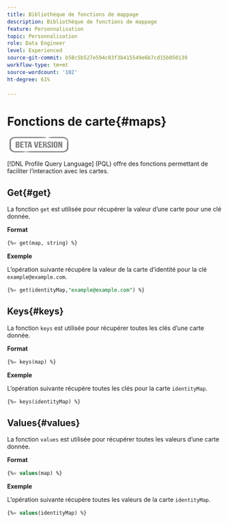 ```yaml
---
title: Bibliothèque de fonctions de mappage
description: Bibliothèque de fonctions de mappage
feature: Personnalisation
topic: Personnalisation
role: Data Engineer
level: Experienced
source-git-commit: b58c5b527e594c03f3b415549e6b7cd15b050139
workflow-type: tm+mt
source-wordcount: '102'
ht-degree: 61%

---
```


# Fonctions de carte{#maps}

![](../../assets/do-not-localize/badge.png)

[!DNL Profile Query Language] (PQL) offre des fonctions permettant de faciliter l’interaction avec les cartes.

## Get{#get}

La fonction `get` est utilisée pour récupérer la valeur d’une carte pour une clé donnée.

**Format**

```sql
{%= get(map, string) %}
```

**Exemple**

L’opération suivante récupère la valeur de la carte d’identité pour la clé `example@example.com`.

```sql
{%= get(identityMap,"example@example.com") %}
```

## Keys{#keys}

La fonction `keys` est utilisée pour récupérer toutes les clés d’une carte donnée.

**Format**

```sql
{%= keys(map) %}
```

**Exemple**

L’opération suivante récupère toutes les clés pour la carte `identityMap`.

```sql
{%= keys(identityMap) %}
```

## Values{#values}

La fonction `values` est utilisée pour récupérer toutes les valeurs d’une carte donnée.

**Format**

```sql
{%= values(map) %}
```

**Exemple**

L’opération suivante récupère toutes les valeurs de la carte `identityMap`.

```sql
{%= values(identityMap) %}
```
